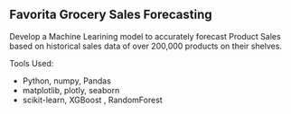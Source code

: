 ## Favorita Grocery Sales Forecasting  
Develop a Machine Learining model to accurately forecast Product Sales based on historical sales data of over 200,000 products on their shelves.

Tools Used:  
   * Python, numpy, Pandas  
   * matplotlib, plotly, seaborn  
   * scikit-learn, XGBoost , RandomForest  
